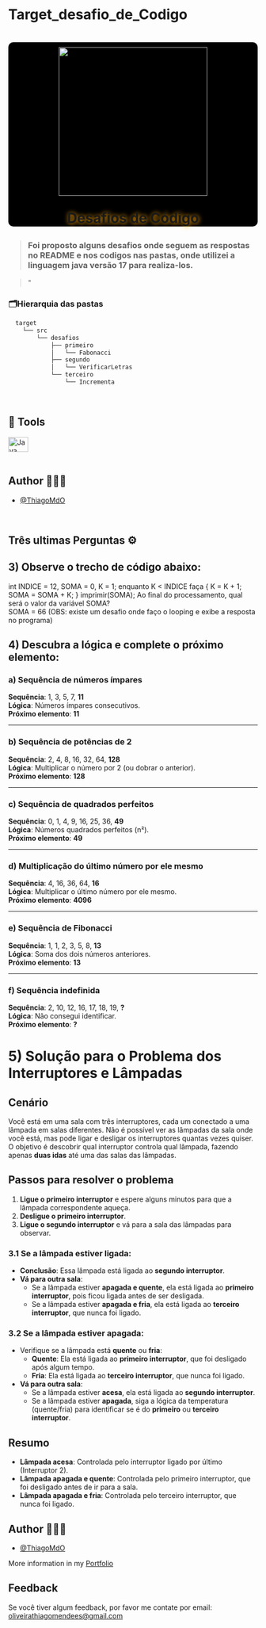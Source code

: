 # Target_desafio_de_Codigo

<h1 align="center" style="text-align: center; background-color: #000; border-radius: 10px">  
    <img src = "https://github.com/user-attachments/assets/c2d42437-379c-49a3-9190-d5b1cd7f7edf" style="margin-top: 10px; height: 300px; width: 300px ">
    <p style="text-shadow : 1px 1px 10px orange">Desafios de Código</p>
</h1>

> ### Foi proposto alguns desafios onde seguem as respostas no README e nos codigos nas pastas, onde utilizei a linguagem java versão 17 para realiza-los.

>"

### 🗂️Hierarquia das pastas

```bash
  target
    └── src
        └── desafios
            ├── primeiro
            │   └── Fabonacci
            ├── segundo
            │   └── VerificarLetras
            └── terceiro
                └── Incrementa
```


<br/>

## 🔨 Tools
<div display="inline">
    <img align="center" alt="Java" height="30" width="40" src="https://cdn.jsdelivr.net/gh/devicons/devicon/icons/java/java-original.svg" />

</div>
<br/>

## Author 🧑🏼‍🎨

- [@ThiagoMdO](https://github.com/ThiagoMdO)

<br/>

## Três ultimas Perguntas ⚙️

## 3) Observe o trecho de código abaixo:
int INDICE = 12, SOMA = 0, K = 1; enquanto K < INDICE faça { K = K + 1; SOMA = SOMA + K; } imprimir(SOMA);
Ao final do processamento, qual será o valor da variável SOMA?   
SOMA = 66 (OBS: existe um desafio onde faço o looping e exibe a resposta no programa)


## 4) Descubra a lógica e complete o próximo elemento:

### a) Sequência de números ímpares
**Sequência**: 1, 3, 5, 7, **11**  
**Lógica**: Números ímpares consecutivos.  
**Próximo elemento**: **11**

---

### b) Sequência de potências de 2
**Sequência**: 2, 4, 8, 16, 32, 64, **128**  
**Lógica**: Multiplicar o número por 2 (ou dobrar o anterior).  
**Próximo elemento**: **128**

---

### c) Sequência de quadrados perfeitos
**Sequência**: 0, 1, 4, 9, 16, 25, 36, **49**  
**Lógica**: Números quadrados perfeitos (n²).  
**Próximo elemento**: **49**

---

### d) Multiplicação do último número por ele mesmo
**Sequência**: 4, 16, 36, 64, **16**  
**Lógica**: Multiplicar o último número por ele mesmo.  
**Próximo elemento**: **4096**

---

### e) Sequência de Fibonacci
**Sequência**: 1, 1, 2, 3, 5, 8, **13**  
**Lógica**: Soma dos dois números anteriores.  
**Próximo elemento**: **13**

---

### f) Sequência indefinida
**Sequência**: 2, 10, 12, 16, 17, 18, 19, **?**  
**Lógica**: Não consegui identificar.  
**Próximo elemento**: **?**


# 5) Solução para o Problema dos Interruptores e Lâmpadas

## Cenário
Você está em uma sala com três interruptores, cada um conectado a uma lâmpada em salas diferentes. Não é possível ver as lâmpadas da sala onde você está, mas pode ligar e desligar os interruptores quantas vezes quiser. O objetivo é descobrir qual interruptor controla qual lâmpada, fazendo apenas **duas idas** até uma das salas das lâmpadas.

## Passos para resolver o problema

1. **Ligue o primeiro interruptor** e espere alguns minutos para que a lâmpada correspondente aqueça.
2. **Desligue o primeiro interruptor**.
3. **Ligue o segundo interruptor** e vá para a sala das lâmpadas para observar.

### 3.1 Se a lâmpada estiver ligada:
- **Conclusão**: Essa lâmpada está ligada ao **segundo interruptor**.
- **Vá para outra sala**:
    - Se a lâmpada estiver **apagada e quente**, ela está ligada ao **primeiro interruptor**, pois ficou ligada antes de ser desligada.
    - Se a lâmpada estiver **apagada e fria**, ela está ligada ao **terceiro interruptor**, que nunca foi ligado.

### 3.2 Se a lâmpada estiver apagada:
- Verifique se a lâmpada está **quente** ou **fria**:
    - **Quente**: Ela está ligada ao **primeiro interruptor**, que foi desligado após algum tempo.
    - **Fria**: Ela está ligada ao **terceiro interruptor**, que nunca foi ligado.
- **Vá para outra sala**:
    - Se a lâmpada estiver **acesa**, ela está ligada ao **segundo interruptor**.
    - Se a lâmpada estiver **apagada**, siga a lógica da temperatura (quente/fria) para identificar se é do **primeiro** ou **terceiro interruptor**.

## Resumo
- **Lâmpada acesa**: Controlada pelo interruptor ligado por último (Interruptor 2).
- **Lâmpada apagada e quente**: Controlada pelo primeiro interruptor, que foi desligado antes de ir para a sala.
- **Lâmpada apagada e fria**: Controlada pelo terceiro interruptor, que nunca foi ligado.


## Author 🧑🏼‍🎨

- [@ThiagoMdO](https://github.com/ThiagoMdO)

More information in my [Portfolio](https://thiagomdo.github.io/Site_Portfolio/)


## Feedback

Se você tiver algum feedback, por favor me contate por email: oliveirathiagomendees@gmail.com

